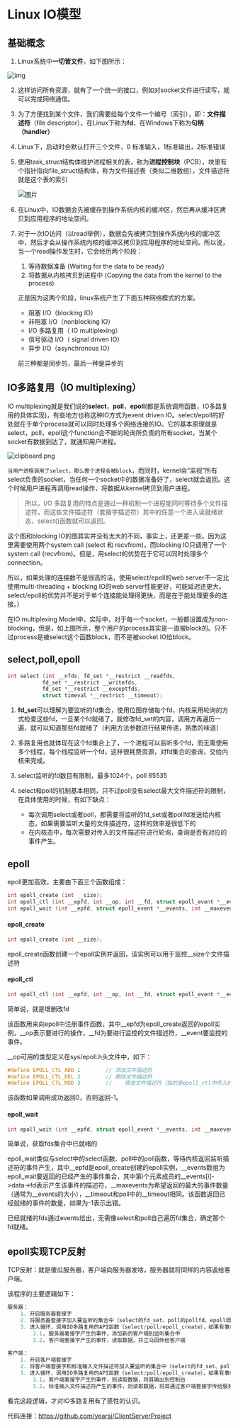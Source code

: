 # Linux IO模型

## 基础概念

1. Linux系统中**一切皆文件**，如下图所示：

![img](https://s2.loli.net/2022/03/18/WlBJq4I3fwnFM6d.png)

2. 这样访问所有资源，就有了一个统一的接口，例如对socket文件进行读写，就可以完成网络通信。

3. 为了方便找到某个文件，我们需要给每个文件一个编号（索引），即：**文件描述符**（file descriptor），在Linux下称为**fd**，在Windows下称为**句柄（handler）**

4. Linux下，启动时会默认打开三个文件，0 标准输入，1标准输出，2标准错误

5. 使用task_struct结构体维护进程相关的表，称为**进程控制块**（PCB），块里有个指针指向file_struct结构体，称为文件描述表（类似二维数组），文件描述符就是这个表的索引

   ![图片](https://s2.loli.net/2022/03/18/D4nWBjZxE7SOlHo.png)

6. 在Linux中，IO数据会先被缓存到操作系统内核的缓冲区，然后再从缓冲区拷贝到应用程序的地址空间。

7. 对于一次IO访问（以read举例），数据会先被拷贝到操作系统内核的缓冲区中，然后才会从操作系统内核的缓冲区拷贝到应用程序的地址空间。所以说，当一个read操作发生时，它会经历两个阶段：

   1. 等待数据准备 (Waiting for the data to be ready)
   2. 将数据从内核拷贝到进程中 (Copying the data from the kernel to the process)

   正是因为这两个阶段，linux系统产生了下面五种网络模式的方案。

   - 阻塞 I/O（blocking IO）
   - 非阻塞 I/O（nonblocking IO）
   -  I/O 多路复用（ IO multiplexing）
   - 信号驱动 I/O（ signal driven IO）
   - 异步 I/O（asynchronous IO）

   前三种都是同步的，最后一种是异步的

## IO多路复用（IO multiplexing）

IO multiplexing就是我们说的**select**，**poll**，**epoll**(都是系统调用函数，IO多路复用的具体实现)，有些地方也称这种IO方式为event driven IO。select/epoll的好处就在于单个process就可以同时处理多个网络连接的IO。它的基本原理就是select，poll，epoll这个function会不断的轮询所负责的所有socket，当某个socket有数据到达了，就通知用户进程。

![clipboard.png](https://s2.loli.net/2022/03/18/dWyctveNq4xo5bG.png)

`当用户进程调用了select，那么整个进程会被block`，而同时，kernel会“监视”所有select负责的socket，当任何一个socket中的数据准备好了，select就会返回。这个时候用户进程再调用read操作，将数据从kernel拷贝到用户进程。

> 所以，I/O 多路复用的特点是通过一种机制一个进程能同时等待多个文件描述符，而这些文件描述符（套接字描述符）其中的任意一个进入读就绪状态，select()函数就可以返回。

这个图和blocking IO的图其实并没有太大的不同，事实上，还更差一些。因为这里需要使用两个system call (select 和 recvfrom)，而blocking IO只调用了一个system call (recvfrom)。但是，用select的优势在于它可以同时处理多个connection。

所以，如果处理的连接数不是很高的话，使用select/epoll的web server不一定比使用multi-threading + blocking IO的web server性能更好，可能延迟还更大。select/epoll的优势并不是对于单个连接能处理得更快，而是在于能处理更多的连接。）

在IO multiplexing Model中，实际中，对于每一个socket，一般都设置成为non-blocking，但是，如上图所示，整个用户的process其实是一直被block的。只不过process是被select这个函数block，而不是被socket IO给block。

## select,poll,epoll

```c
int select (int __nfds, fd_set *__restrict __readfds,
           fd_set *__restrict __writefds,
           fd_set *__restrict __exceptfds,
           struct timeval *__restrict __timeout);
```

1. **fd_set**可以理解为要监听的fd集合，使用位图存储每个fd，内核采用轮询的方式检查这些fd，一旦某个fd就绪了，就修改fd_set的内容，调用方再遍历一遍，就可以知道那些fd就绪了（利用方法参数进行结果传递，熟悉的味道）

2. 多路复用也就体现在这个fd集合上了，一个进程可以监听多个fd，而无需使用多个线程，每个线程监听一个fd，这样很耗费资源，对fd集合的查询，交给内核来完成。
3. select监听的fd数目有限制，最多1024个，poll 65535
4. select和poll的机制基本相同，只不过poll没有select最大文件描述符的限制，在具体使用的时候，有如下缺点：
   - 每次调用select或者poll，都需要将监听的fd_set或者pollfd发送给内核态，如果需要监听大量的文件描述符，这样的效率是很低下的
   - 在内核态中，每次需要对传入的文件描述符进行轮询，查询是否有对应的事件产生。

## epoll

epoll更加高效，主要由下面三个函数组成：

```c
int epoll_create (int __size);
int epoll_ctl (int __epfd, int __op, int __fd, struct epoll_event *__event);
int epoll_wait (int __epfd, struct epoll_event *__events, int __maxevents, int __timeout);
```

#### epoll_create

```c
int epoll_create (int __size);
```

epoll_create函数创建一个epoll实例并返回，该实例可以用于监控__size个文件描述符

#### epoll_ctl

```c
int epoll_ctl (int __epfd, int __op, int __fd, struct epoll_event *__event);
```

简单说，就是增删改fd

该函数用来向epoll中注册事件函数，其中__epfd为epoll_create返回的epoll实例，__op表示要进行的操作，__fd为要进行监控的文件描述符，__event要监控的事件。

__op可用的类型定义在sys/epoll.h头文件中，如下：

```c
#define EPOLL_CTL_ADD 1        // 添加文件描述符
#define EPOLL_CTL_DEL 2        // 删除文件描述符
#define EPOLL_CTL_MOD 3        //    修改文件描述符（指的是epoll_ctl中传入的__event）
```

该函数如果调用成功返回0，否则返回-1。

#### epoll_wait

```c
int epoll_wait (int __epfd, struct epoll_event *__events, int __maxevents, int __timeout);
```

简单说，获取fds集合中已就绪的

epoll_wait类似与select中的select函数、poll中的poll函数，等待内核返回监听描述符的事件产生，其中__epfd是epoll_create创建的epoll实例，__events数组为epoll_wait要返回的已经产生的事件集合，其中第i个元素成员的__events[i]->data->fd表示产生该事件的描述符，__maxevents为希望返回的最大的事件数量（通常为__events的大小），__timeout和poll中的__timeout相同。该函数返回已经就绪的事件的数量，如果为-1表示出错。

已经就绪的fds通过events给出，无需像select和poll自己遍历fd集合，确定那个fd就绪。

## epoll实现TCP反射

TCP反射：就是傻瓜服务器，客户端向服务器发啥，服务器就将同样的内容返给客户端。

该程序的主要逻辑如下：

```c
服务器：
    1. 开启服务器套接字
    2. 将服务器套接字加入要监听的集合中（select的fd_set、poll的pollfd、epoll调用epoll_ctl）
    3. 进入循环，调用IO多路复用的API函数（select/poll/epoll_create），如果有事件产生：
        3.1. 服务器套接字产生的事件，添加新的客户端到监听集合中
        3.2. 客户端套接字产生的事件，读取数据，并立马回传给客户端
        
客户端：
    1. 开启客户端套接字
    2. 将客户端套接字和标准输入文件描述符加入要监听的集合中（select的fd_set、poll的pollfd、epoll调用epoll_ctl）
    3. 进入循环，调用IO多路复用的API函数（select/poll/epoll_create），如果有事件产生：
        3.1. 客户端套接字产生的事件，则读取数据，将其输出到控制台
        3.2. 标准输入文件描述符产生的事件，则读取数据，将其通过客户端套接字传给服务器
```

看完这段逻辑，才对IO多路复用有了感性的认识。

代码连接：https://github.com/yearsj/ClientServerProject 